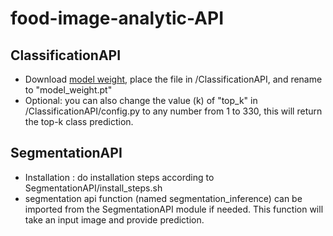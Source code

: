 # food-image-analytic-API

## ClassificationAPI
- Download [model weight](https://drive.google.com/file/d/1G0CpQnew8hgs64fosBnMr4Hb1jcL2W6J/view?usp=sharing), place the file in /ClassificationAPI, and rename to "model_weight.pt"
- Optional: you can also change the value (k) of "top_k" in /ClassificationAPI/config.py to any number from 1 to 330, this will return the top-k class prediction.

## SegmentationAPI
- Installation : do installation steps according to SegmentationAPI/install_steps.sh
- segmentation api function (named segmentation_inference) can be imported from the SegmentationAPI module if needed. This function will take an input image and provide prediction.